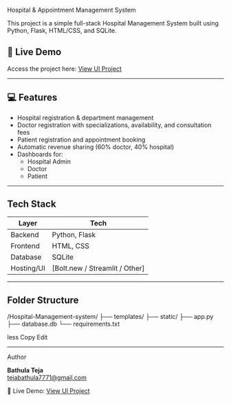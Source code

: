  Hospital & Appointment Management System

This project is a simple full-stack Hospital Management System built using Python, Flask, HTML/CSS, and SQLite.

## 🔗 Live Demo
Access the project here: [View UI Project](https://flourishing-meringue-e8bd9a.netlify.app)

---

## 💻 Features

- Hospital registration & department management
- Doctor registration with specializations, availability, and consultation fees
- Patient registration and appointment booking
- Automatic revenue sharing (60% doctor, 40% hospital)
- Dashboards for:
  - Hospital Admin
  - Doctor
  - Patient

---

## Tech Stack

| Layer        | Tech         |
|--------------|--------------|
| Backend      | Python, Flask |
| Frontend     | HTML, CSS     |
| Database     | SQLite        |
| Hosting/UI   | [Bolt.new / Streamlit / Other] |

---

## Folder Structure

/Hospital-Management-system/
├── templates/
├── static/
├── app.py
├── database.db
└── requirements.txt

less
Copy
Edit

---

 Author

**Bathula Teja**  
tejabathula7771@gmail.com

🔗 Live Demo: [View UI Project](https://flourishing-meringue-e8bd9a.netlify.app)

